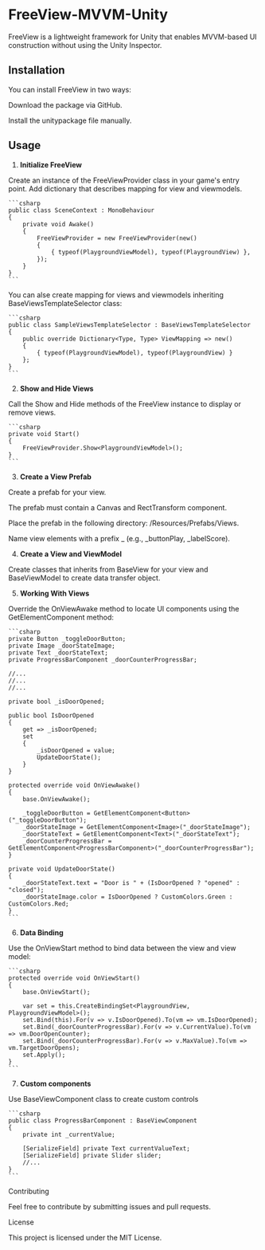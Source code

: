 # FreeView-MVVM-Unity

FreeView is a lightweight framework for Unity that enables MVVM-based UI construction without using the Unity Inspector.

## Installation

You can install FreeView in two ways:

Download the package via GitHub.

Install the unitypackage file manually.

## Usage

1. **Initialize FreeView**

Create an instance of the FreeViewProvider class in your game's entry point. Add dictionary that describes mapping for view and viewmodels.

    ```csharp
    public class SceneContext : MonoBehaviour
    {
        private void Awake()
        {
            FreeViewProvider = new FreeViewProvider(new()
            {
                { typeof(PlaygroundViewModel), typeof(PlaygroundView) },
            });
        }
    }
    ```
You can alse create mapping for views and viewmodels inheriting BaseViewsTemplateSelector class:

    ```csharp
    public class SampleViewsTemplateSelector : BaseViewsTemplateSelector
    {
        public override Dictionary<Type, Type> ViewMapping => new()
        {
            { typeof(PlaygroundViewModel), typeof(PlaygroundView) }
        };
    }
    ```

2. **Show and Hide Views**

Call the Show and Hide methods of the FreeView instance to display or remove views.

    ```csharp
    private void Start()
    {
        FreeViewProvider.Show<PlaygroundViewModel>();
    }
    ```

3. **Create a View Prefab**

Create a prefab for your view.

The prefab must contain a Canvas and RectTransform component.

Place the prefab in the following directory: <root>/Resources/Prefabs/Views.

Name view elements with a prefix _ (e.g., _buttonPlay, _labelScore).

4. **Create a View and ViewModel**

Create classes that inherits from BaseView for your view and BaseViewModel to create data transfer object.

5. **Working With Views**

Override the OnViewAwake method to locate UI components using the GetElementComponent<T> method:

    ```csharp
    private Button _toggleDoorButton;
    private Image _doorStateImage;
    private Text _doorStateText;
    private ProgressBarComponent _doorCounterProgressBar;

    //...
    //...
    //...

    private bool _isDoorOpened;

    public bool IsDoorOpened
    {
        get => _isDoorOpened;
        set
        {
            _isDoorOpened = value;
            UpdateDoorState();
        }
    }

    protected override void OnViewAwake()
    {
        base.OnViewAwake();

        _toggleDoorButton = GetElementComponent<Button>("_toggleDoorButton");
        _doorStateImage = GetElementComponent<Image>("_doorStateImage");
        _doorStateText = GetElementComponent<Text>("_doorStateText");
        _doorCounterProgressBar = GetElementComponent<ProgressBarComponent>("_doorCounterProgressBar");
    }

    private void UpdateDoorState()
    {
        _doorStateText.text = "Door is " + (IsDoorOpened ? "opened" : "closed");
        _doorStateImage.color = IsDoorOpened ? CustomColors.Green : CustomColors.Red;
    }
    ```

6. **Data Binding**

Use the OnViewStart method to bind data between the view and view model:

    ```csharp
    protected override void OnViewStart()
    {
        base.OnViewStart();

        var set = this.CreateBindingSet<PlaygroundView, PlaygroundViewModel>();
        set.Bind(this).For(v => v.IsDoorOpened).To(vm => vm.IsDoorOpened);
        set.Bind(_doorCounterProgressBar).For(v => v.CurrentValue).To(vm => vm.DoorOpenCounter);
        set.Bind(_doorCounterProgressBar).For(v => v.MaxValue).To(vm => vm.TargetDoorOpens);
        set.Apply();
    }
    ```
7. **Custom components**

Use BaseViewComponent class to create custom controls

    ```csharp
    public class ProgressBarComponent : BaseViewComponent
    {
        private int _currentValue;

        [SerializeField] private Text currentValueText;
        [SerializeField] private Slider slider;
        //...
    }
    ```

Contributing

Feel free to contribute by submitting issues and pull requests.

License

This project is licensed under the MIT License.